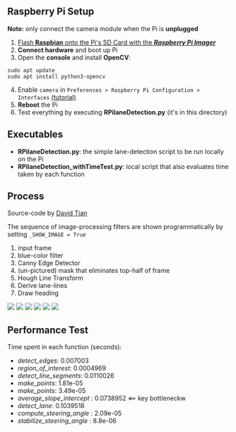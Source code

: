 Raspberry Pi Setup
--------
__Note:__ only connect the camera module when the Pi is __unplugged__
1. [Flash __Raspbian__ onto the Pi's SD Card with the ___Raspberry Pi Imager___](https://www.raspberrypi.org/downloads/)
2. __Connect hardware__ and boot up Pi
3. Open the __console__ and install __OpenCV__:
```console
sudo apt update
sudo apt install python3-opencv
```
4. Enable `camera` in `Preferences > Raspberry Pi Configuration > Interfaces` [(tutorial)](https://projects.raspberrypi.org/en/projects/getting-started-with-picamera/2)
5. __Reboot__ the Pi
6. Test everything by executing __RPilaneDetection.py__ (it's in this directory)

Executables
--------

* __RPilaneDetection.py__: the simple lane-detection script to be run locally on the Pi
* __RPilaneDetection_withTimeTest.py__: local script that also evaluates time taken by each function

Process
--------
Source-code by [David Tian](https://towardsdatascience.com/deeppicar-part-4-lane-following-via-opencv-737dd9e47c96)

The sequence of image-processing filters are shown programmatically by setting `_SHOW_IMAGE = True` 

1. input frame
2. blue-color filter
3. Canny Edge Detector
4. (un-pictured) mask that eliminates top-half of frame
5. Hough Line Transform
6. Derive lane-lines
7. Draw heading


![](images/test.PNG)
![](images/blue_mask.PNG)
![](images/edges.PNG)
![](images/line_segments.PNG)
![](images/lane_lines.PNG)
![](images/final.PNG)

Performance Test
---------------------
Time spent in each function (seconds):
* _detect_edges_:  0.007003
* _region_of_interest_:  0.0004969
* _detect_line_segments_:  0.0110026
* _make_points_: 1.81e-05
* _make_points_: 3.49e-05
* _average_slope_intercept_ : 0.0738952 <== key bottleneckw
* _detect_lane_:  0.1039518
* _compute_steering_angle_ : 2.09e-05
* _stabilize_steering_angle_ : 8.8e-06
